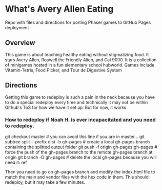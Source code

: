 # What's Avery Allen Eating
Repo with files and directions for porting Phaser games to GitHub Pages deployment

## Overview
This game is about teaching healthy eating without stigmatizing food. It stars Avery Allen, Roswell the Friendly Alien, and Cal 9000.
It is a collection of minigames hosted in a fun elementary school hubworld. Games include Vitamin-Tetris, Food Picker, and Tour de
Digestive System

## Directions
Getting this game to redeploy is such a pain in the neck because you have to do a special redeploy every time and technically it may not be
within Github's ToS for how we have it set up. But for now, it works

### How to redeploy if Noah H. is ever incapacitated and you need to redeploy.
  git checkout master # you can avoid this line if you are in master...
  git subtree split --prefix dist -b gh-pages # create a local gh-pages branch containing the splitted output folder
  git push -f origin gh-pages:gh-pages # force the push of the gh-pages branch to the remote gh-pages branch at origin
  git branch -D gh-pages # delete the local gh-pages because you will need it: ref
  
  Then you need to go on gh-pages branch and modify the index.html file to match the main and vendor files with the hex
  code in them. This should redeploy, but it may take a few minutes.
